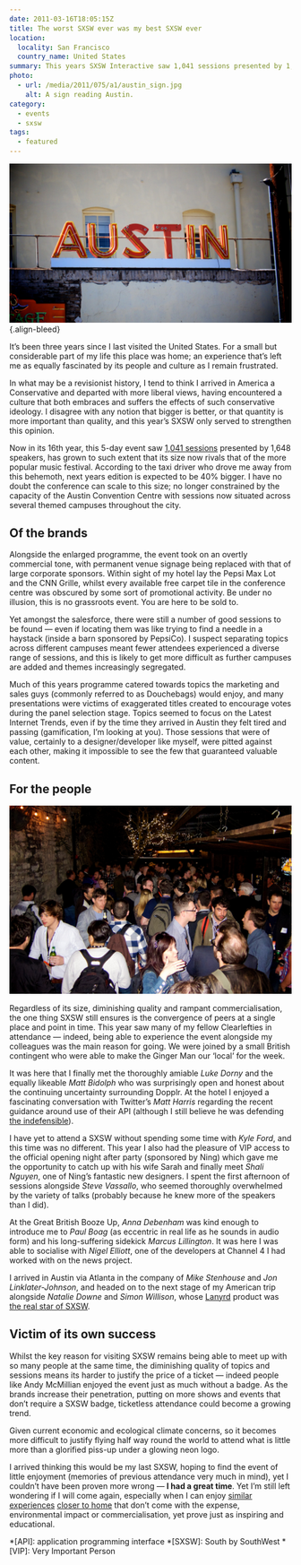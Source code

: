 ```yaml
---
date: 2011-03-16T18:05:15Z
title: The worst SXSW ever was my best SXSW ever
location:
  locality: San Francisco
  country_name: United States
summary: This years SXSW Interactive saw 1,041 sessions presented by 1,648 speakers, growing to such extent that its size now rivals that of the more popular music festival. Yet bigger doesn’t necessarily mean better.
photo:
  - url: /media/2011/075/a1/austin_sign.jpg
    alt: A sign reading Austin.
category:
  - events
  - sxsw
tags:
  - featured
---
```


![A sign reading Austin.](/media/2011/075/a1/austin_sign.jpg)
{.align-bleed}

It’s been three years since I last visited the United States. For a small but considerable part of my life this place was home; an experience that’s left me as equally fascinated by its people and culture as I remain frustrated.

In what may be a revisionist history, I tend to think I arrived in America a Conservative and departed with more liberal views, having encountered a culture that both embraces and suffers the effects of such conservative ideology. I disagree with any notion that bigger is better, or that quantity is more important than quality, and this year’s SXSW only served to strengthen this opinion.

Now in its 16th year, this 5-day event saw [1,041 sessions][1] presented by 1,648 speakers, has grown to such extent that its size now rivals that of the more popular music festival. According to the taxi driver who drove me away from this behemoth, next years edition is expected to be 40% bigger. I have no doubt the conference can scale to this size; no longer constrained by the capacity of the Austin Convention Centre with sessions now situated across several themed campuses throughout the city.

## Of the brands

Alongside the enlarged programme, the event took on an overtly commercial tone, with permanent venue signage being replaced with that of large corporate sponsors. Within sight of my hotel lay the Pepsi Max Lot and the CNN Grille, whilst every available free carpet tile in the conference centre was obscured by some sort of promotional activity. Be under no illusion, this is no grassroots event. You are here to be sold to.

Yet amongst the salesforce, there were still a number of good sessions to be found — even if locating them was like trying to find a needle in a haystack (inside a barn sponsored by PepsiCo). I suspect separating topics across different campuses meant fewer attendees experienced a diverse range of sessions, and this is likely to get more difficult as further campuses are added and themes increasingly segregated.

Much of this years programme catered towards topics the marketing and sales guys (commonly referred to as Douchebags) would enjoy, and many presentations were victims of exaggerated titles created to encourage votes during the panel selection stage. Topics seemed to focus on the Latest Internet Trends, even if by the time they arrived in Austin they felt tired and passing (gamification, I’m looking at you). Those sessions that were of value, certainly to a designer/developer like myself, were pitted against each other, making it impossible to see the few that guaranteed valuable content.

## For the people

![Lots of people in a pub.](/media/2011/075/a1/great_british_booze_up.jpg "The Great British Booze-up at Shakespeare’s Pub.")

Regardless of its size, diminishing quality and rampant commercialisation, the one thing SXSW still ensures is the convergence of peers at a single place and point in time. This year saw many of my fellow Clearlefties in attendance — indeed, being able to experience the event alongside my colleagues was the main reason for going. We were joined by a small British contingent who were able to make the Ginger Man our ‘local’ for the week.

It was here that I finally met the thoroughly amiable _Luke Dorny_ and the equally likeable _Matt Bidolph_ who was surprisingly open and honest about the continuing uncertainty surrounding Dopplr. At the hotel I enjoyed a fascinating conversation with Twitter’s _Matt Harris_ regarding the recent guidance around use of their API (although I still believe he was defending [the indefensible][2]).

I have yet to attend a SXSW without spending some time with _Kyle Ford_, and this time was no different. This year I also had the pleasure of VIP access to the official opening night after party (sponsored by Ning) which gave me the opportunity to catch up with his wife Sarah and finally meet _Shali Nguyen_, one of Ning’s fantastic new designers. I spent the first afternoon of sessions alongside _Steve Vassallo_, who seemed thoroughly overwhelmed by the variety of talks (probably because he knew more of the speakers than I did).

At the Great British Booze Up, _Anna Debenham_ was kind enough to introduce me to _Paul Boag_ (as eccentric in real life as he sounds in audio form) and his long-suffering sidekick _Marcus Lillington_. It was here I was able to socialise with _Nigel Elliott_, one of the developers at Channel 4 I had worked with on the news project.

I arrived in Austin via Atlanta in the company of _Mike Stenhouse_ and _Jon Linklater-Johnson_, and headed on to the next stage of my American trip alongside _Natalie Downe_ and _Simon Willison_, whose [Lanyrd][3] product was [the real star of SXSW][4].

## Victim of its own success

Whilst the key reason for visiting SXSW remains being able to meet up with so many people at the same time, the diminishing quality of topics and sessions means its harder to justify the price of a ticket — indeed people like Andy McMillian enjoyed the event just as much without a badge. As the brands increase their penetration, putting on more shows and events that don’t require a SXSW badge, ticketless attendance could become a growing trend.

Given current economic and ecological climate concerns, so it becomes more difficult to justify flying half way round the world to attend what is little more than a glorified piss-up under a glowing neon logo.

I arrived thinking this would be my last SXSW, hoping to find the event of little enjoyment (memories of previous attendance very much in mind), yet I couldn’t have been proven more wrong — **I had a great time**. Yet I’m still left wondering if I will come again, especially when I can enjoy [similar experiences][5] [closer to home][6] that don’t come with the expense, environmental impact or commercialisation, yet prove just as inspiring and educational.

[1]: http://lanyrd.com/2011/sxsw/
[2]: https://allinthehead.com/retro/353/a-consistent-user-experience
[3]: http://lanyrd.com/
[4]: https://adactio.com/journal/4411/
[5]: http://buildconf.com/
[6]: http://dconstruct.org/

*[API]: application programming interface
*[SXSW]: South by SouthWest
*[VIP]: Very Important Person
